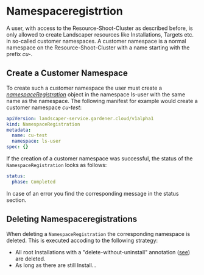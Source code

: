 # Namespaceregistrtion

A user, with access to the Resource-Shoot-Cluster as described before, is only allowed to create Landscaper resources
like Installations, Targets etc. in so-called customer namespaces. A customer namespace is a normal namespace on the
Resource-Shoot-Cluster with a name starting with the prefix *cu-*.

## Create a Customer Namespace

To create such a customer namespace the user must create a
*[namespaceRegistration](../../pkg/apis/core/v1alpha1/types_namespaceregistration.go)* object in the namespace ls-user
with the same name as the namespace. The following manifest for example would create a customer namespace *cu-test*:

```yaml
apiVersion: landscaper-service.gardener.cloud/v1alpha1
kind: NamespaceRegistration
metadata:
  name: cu-test
  namespace: ls-user
spec: {}
```

If the creation of a customer namespace was successful, the status of the `NamespaceRegistration` looks as follows:

```yaml
status:
  phase: Completed
```

In case of an error you find the corresponding message in the status section.

## Deleting Namespaceregistrations

When deleting a `NamespaceRegistration` the corresponding namespace is deleted. This is executed accoding to the 
following strategy:

- All root Installations with a "delete-without-uninstall" annotation 
  ([see](https://github.com/gardener/landscaper/blob/master/docs/usage/Annotations.md#delete-without-uninstall-annotation))
  are deleted.
- As long as there are still Install...